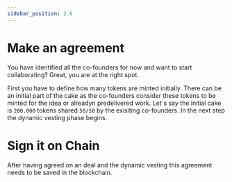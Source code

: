 ```yaml
---
sidebar_position: 2.6
---
```


# Make an agreement

You have identified all the co-founders for now and want to start collaborating? Great, you are at the right spot.

First you have to define how many tokens are minted initially. There can be an initial part of the cake as the co-founders consider these tokens to be minted for the idea or alreadyn predelivered work. Let´s say the initial cake is `200.000` tokens shared `50/50` by the exisiting co-founders. In the next step the dynamic vesting phase begins.

# Sign it on Chain

After having agreed on an deal and the dynamic vesting this agreement needs to be saved in the blockchain.
